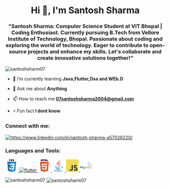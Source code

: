 <h1 align="center">Hi 👋, I'm Santosh Sharma</h1>
<h3 align="center">"Santosh Sharma: Computer Science Student at VIT Bhopal | Coding Enthusiast. Currently pursuing B.Tech from Vellore Institute of Technology, Bhopal. Passionate about coding and exploring the world of technology. Eager to contribute to open-source projects and enhance my skills. Let's collaborate and create innovative solutions together!"</h3>

<p align="left"> <img src="https://komarev.com/ghpvc/?username=santoshsharm07&label=Profile%20views&color=0e75b6&style=flat" alt="santoshsharm07" /> </p>

- 🌱 I’m currently learning **Java,Flutter,Dsa and WEb.D**

- 💬 Ask me about **Anything**

- 📫 How to reach me **07santoshsharma2004@gmail.com**

- ⚡ Fun fact **I dont know**

<h3 align="left">Connect with me:</h3>
<p align="left">
<a href="https://www.linkedin.com/in/santosh-sharma-a57026220/" target="blank"><img align="center" src="https://raw.githubusercontent.com/rahuldkjain/github-profile-readme-generator/master/src/images/icons/Social/linked-in-alt.svg" alt="https://www.linkedin.com/in/santosh-sharma-a57026220/" height="30" width="40" /></a>
</p>

<h3 align="left">Languages and Tools:</h3>
<p align="left"> <a href="https://www.w3schools.com/css/" target="_blank" rel="noreferrer"> <img src="https://raw.githubusercontent.com/devicons/devicon/master/icons/css3/css3-original-wordmark.svg" alt="css3" width="40" height="40"/> </a> <a href="https://flutter.dev" target="_blank" rel="noreferrer"> <img src="https://www.vectorlogo.zone/logos/flutterio/flutterio-icon.svg" alt="flutter" width="40" height="40"/> </a> <a href="https://www.w3.org/html/" target="_blank" rel="noreferrer"> <img src="https://raw.githubusercontent.com/devicons/devicon/master/icons/html5/html5-original-wordmark.svg" alt="html5" width="40" height="40"/> </a> <a href="https://www.java.com" target="_blank" rel="noreferrer"> <img src="https://raw.githubusercontent.com/devicons/devicon/master/icons/java/java-original.svg" alt="java" width="40" height="40"/> </a> <a href="https://developer.mozilla.org/en-US/docs/Web/JavaScript" target="_blank" rel="noreferrer"> <img src="https://raw.githubusercontent.com/devicons/devicon/master/icons/javascript/javascript-original.svg" alt="javascript" width="40" height="40"/> </a> <a href="https://www.mysql.com/" target="_blank" rel="noreferrer"> <img src="https://raw.githubusercontent.com/devicons/devicon/master/icons/mysql/mysql-original-wordmark.svg" alt="mysql" width="40" height="40"/> </a> </p>

<p><img align="left" src="https://github-readme-stats.vercel.app/api/top-langs?username=santoshsharm07&show_icons=true&locale=en&layout=compact" alt="santoshsharm07" /></p>

<p>&nbsp;<img align="center" src="https://github-readme-stats.vercel.app/api?username=santoshsharm07&show_icons=true&locale=en" alt="santoshsharm07" /></p>
